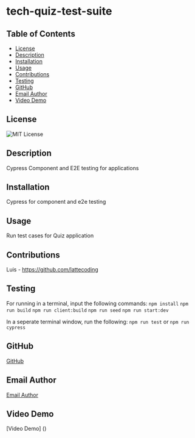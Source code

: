 # tech-quiz-test-suite

## Table of Contents
- [License](#license)
- [Description](#description)
- [Installation](#installation)
- [Usage](#usage)
- [Contributions](#contributions)
- [Testing](#testing)
- [GitHub](#github)
- [Email Author](#email-author)
- [Video Demo](#video-demo)

## License
![MIT License](https://img.shields.io/badge/License-MIT-yellow.svg)

## Description
Cypress Component and E2E testing for applications

## Installation
Cypress for component and e2e testing

## Usage
Run test cases for Quiz application

## Contributions

Luis - https://github.com/lattecoding

## Testing

For running in a terminal, input the following commands:
`npm install`
`npm run build`
`npm run client:build`
`npm run seed`
`npm run start:dev`

In a seperate terminal window, run the following:
`npm run test` or `npm run cypress`

## GitHub
[GitHub](https://github.com/lattecoding/tech-quiz-test-suite)

## Email Author
[Email Author](mailto:luis@test.mail)

## Video Demo
[Video Demo] ()
